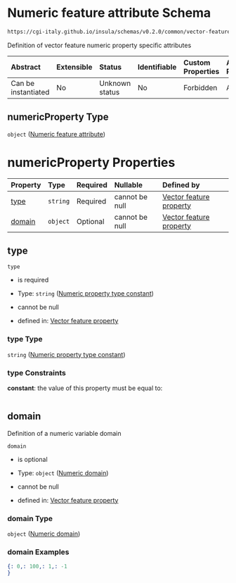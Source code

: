 # Numeric feature attribute Schema

```txt
https://cgi-italy.github.io/insula/schemas/v0.2.0/common/vector-feature-property.schema.json#/$defs/numericProperty
```

Definition of vector feature numeric property specific attributes

| Abstract            | Extensible | Status         | Identifiable | Custom Properties | Additional Properties | Access Restrictions | Defined In                                                                                                         |
| :------------------ | :--------- | :------------- | :----------- | :---------------- | :-------------------- | :------------------ | :----------------------------------------------------------------------------------------------------------------- |
| Can be instantiated | No         | Unknown status | No           | Forbidden         | Allowed               | none                | [vector-feature-property.schema.json\*](schemas/common/vector-feature-property.schema.json) |

## numericProperty Type

`object` ([Numeric feature attribute](vector-feature-property-defs-numeric-feature-attribute.md))

# numericProperty Properties

| Property          | Type     | Required | Nullable       | Defined by                                                                                                                                                                                                                                                           |
| :---------------- | :------- | :------- | :------------- | :------------------------------------------------------------------------------------------------------------------------------------------------------------------------------------------------------------------------------------------------------------------- |
| [type](#type)     | `string` | Required | cannot be null | [Vector feature property](vector-feature-property-defs-numeric-feature-attribute-properties-numeric-property-type-constant.md) |
| [domain](#domain) | `object` | Optional | cannot be null | [Vector feature property](dataset-variable-domain-defs-numeric-domain.md)                                                    |

## type



`type`

* is required

* Type: `string` ([Numeric property type constant](vector-feature-property-defs-numeric-feature-attribute-properties-numeric-property-type-constant.md))

* cannot be null

* defined in: [Vector feature property](vector-feature-property-defs-numeric-feature-attribute-properties-numeric-property-type-constant.md)

### type Type

`string` ([Numeric property type constant](vector-feature-property-defs-numeric-feature-attribute-properties-numeric-property-type-constant.md))

### type Constraints

**constant**: the value of this property must be equal to:

```json
```

## domain

Definition of a numeric variable domain

`domain`

* is optional

* Type: `object` ([Numeric domain](dataset-variable-domain-defs-numeric-domain.md))

* cannot be null

* defined in: [Vector feature property](dataset-variable-domain-defs-numeric-domain.md)

### domain Type

`object` ([Numeric domain](dataset-variable-domain-defs-numeric-domain.md))

### domain Examples

```json
{: 0,: 100,: 1,: -1
}
```

